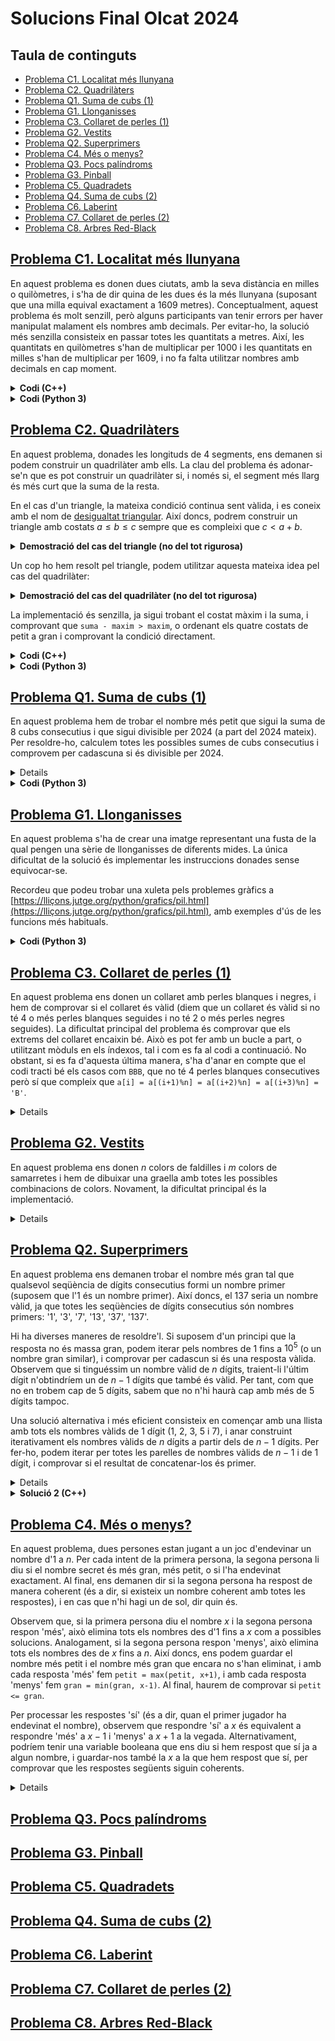 # Solucions Final OIcat 2024

## Taula de continguts
* [Problema C1. Localitat més llunyana](#C1)
* [Problema C2. Quadrilàters](#C2)
* [Problema Q1. Suma de cubs (1)](#Q1)
* [Problema G1. Llonganisses](#G1)
* [Problema C3. Collaret de perles (1)](#C3)
* [Problema G2. Vestits](#G2)
* [Problema Q2. Superprimers](#Q2)
* [Problema C4. Més o menys?](#C4)
* [Problema Q3. Pocs palíndroms](#Q3)
* [Problema G3. Pinball](#G3)
* [Problema C5. Quadradets](#C5)
* [Problema Q4. Suma de cubs (2)](#Q4)
* [Problema C6. Laberint](#C6)
* [Problema C7. Collaret de perles (2)](#C7)
* [Problema C8. Arbres Red-Black](#C8)


## [Problema C1. Localitat més llunyana](https://jutge.org/problems/P37104_ca) <a name="C1"></a>

En aquest problema es donen dues ciutats, amb la seva distància en milles o quilòmetres, i s'ha de dir quina de les dues és la més llunyana (suposant que una milla equival exactament a 1609 metres). Conceptualment, aquest problema és molt senzill, però alguns participants van tenir errors per haver manipulat malament els nombres amb decimals. Per evitar-ho, la solució més senzilla consisteix en passar totes les quantitats a metres. Així, les quantitats en quilòmetres s'han de multiplicar per 1000 i les quantitats en milles s'han de multiplicar per 1609, i no fa falta utilitzar nombres amb decimals en cap moment.  

<details>
  <summary><b>Codi (C++)</b></summary>

```cpp
#include<bits/stdc++.h>
using namespace std;

int main() {
  string nom1, nom2;
  int dist1, dist2;
  string unitat1, unitat2;
  cin >> nom1 >> dist1 >> unitat1;
  cin >> nom2 >> dist2 >> unitat2;
  
  if(unitat1 == "milles") 
    dist1 *= 1609;
  else 
    dist1 *= 1000;

  if(unitat2 == "milles") 
    dist2 *= 1609;
  else 
    dist2 *= 1000;

  if(dist1 > dist2) 
    cout << nom1 << endl;
  else 
    cout << nom2 << endl;
}
```
</details>

<details>
  <summary><b>Codi (Python 3)</b></summary>

```py
from easyinput import read

def Convert(a):
  if a[2] == "milles":
    a[1] *= 1609
  else:
    a[1] *= 1000


a = read(str, int, str)
b = read(str, int, str)
Convert(a)
Convert(b)
if a[1] > b[1]:
  print(a[0])
else:
  print(b[0])
```
</details>

## [Problema C2. Quadrilàters](https://jutge.org/problems/P67380_ca) <a name="C2"/>

En aquest problema, donades les longituds de 4 segments, ens demanen si podem construir un quadrilàter amb ells. La clau del problema és adonar-se'n que es pot construir un quadrilàter si, i només si, el segment més llarg és més curt que la suma de la resta.

En el cas d'un triangle, la mateixa condició continua sent vàlida, i es coneix amb el nom de [desigualtat triangular](https://ca.wikipedia.org/wiki/Desigualtat_triangular). Així doncs, podrem construir un triangle amb costats $a \leq b \leq c$ sempre que es compleixi que $c < a + b$. 
<details>
  <summary><b>Demostració del cas del triangle (no del tot rigurosa)</b></summary>
Per veure-ho, observem que si $c \geq a + b$, amb els segments de longituds $a$ i $b$ no podem arribar a "tancar" el de longitud $c$ (en el cas $c = a + b$ sí que podríem, però la figura resultant tindria àrea zero, i no considerem que sigui un triangle). En canvi, si $c < a + b$, col·loquem el segment $c$ horitzontal amb els segments $a$ i $b$ verticals un a cada extrem, i anem rotant els segments $a$ i $b$ de manera que la part superior dels dos segments estigui a la mateixa altura. No és difícil convèncer-se que la condició $c < a + b$ implica que els extrems lliures dels dos segments s'acabaran trobant, tancant el triangle.
</details>

Un cop ho hem resolt pel triangle, podem utilitzar aquesta mateixa idea pel cas del quadrilàter:
<details>
  <summary><b>Demostració del cas del quadrilàter (no del tot rigurosa)</b></summary>
  Suposem que tenim quatre segments amb longituds $a \leq b \leq c \leq d$. Si $d \geq a + b + c$, igual que en el cas del triangle és fàcil veure que no es pot aconseguir un quadrilàter d'àrea no zero. Suposem doncs que $d < a + b + c$. Si $a = b = c = d$, podem construir un quadrat. Així doncs, podem assumir que no tots els segments són igual de llargs. Això implica que podem ajuntar els dos segments més petits i construir un triangle amb costats de longitud $d$, $c$ i $a + b$ (en efecte, es continua complint que $d < c + a + b$, i també que $a + b < c + d$, ja que $a \leq c$ i $b \leq d$, i la igualtat només es podria donar si els quatre costats fossin iguals). Un cop construït el triangle amb un costat de longitud $a + b$, podem ajuntar lleugerament els dos extrems del costat $a + b$, i subdividir-lo en dos costats de longitud $a$ i $b$, que ja no seran paral·lels. 

  Òbviament, aquesta no és una demostració totalment rigurosa, però esperem que serveixi per donar una idea intuïtiva de perquè la observació és certa.
</details>

La implementació és senzilla, ja sigui trobant el costat màxim i la suma, i comprovant que `suma - maxim > maxim`, o ordenant els quatre costats de petit a gran i comprovant la condició directament.

<details>
  <summary><b>Codi (C++)</b></summary>
  
```cpp
#include<bits/stdc++.h>
using namespace std;

int main() {
  int n;
  cin >> n;
  while(n--) {
    int a, b, c, d;
    cin >> a >> b >> c >> d;
    int suma = a + b + c + d;
    int maxim = max(a, max(b, max(c, d)));
    if (suma - maxim > maxim)
      cout << "si" << endl;
    else
      cout << "no" << endl;
  }
}
```
</details>

<details>
  <summary><b>Codi (Python 3)</b></summary>

```py
from easyinput import read

n = read(int)
for _ in range(n):
  a = [read(int) for _ in range(4)]
  a.sort()
  if a[0] + a[1] + a[2] > a[3]:
    print("si")
  else:
    print("no")
```
</details>

## [Problema Q1. Suma de cubs (1)](https://jutge.org/problems/P43901_ca) <a name="Q1"/>

En aquest problema hem de trobar el nombre més petit que sigui la suma de 8 cubs consecutius i que sigui divisible per 2024 (a part del 2024 mateix). Per resoldre-ho, calculem totes les possibles sumes de cubs consecutius i comprovem per cadascuna si és divisible per 2024. 

<details>
  <summary><b>Codi (C++)</b></summary>
  
```cpp
#include<bits/stdc++.h>
using namespace std;

int main() {
  for(int n = 1; n <= 100; ++n) {
    int suma_cubs = 0;
    for(int i = 0; i < 8; ++i) {
      suma_cubs += (n+i) * (n+i) * (n+i);
    }
    if(suma_cubs % 2024 == 0) {
      cout << suma_cubs << endl;
    }
  }
}
```
</details>

<details>
  <summary><b>Codi (Python 3)</b></summary>

```py
for n in range(100):
  suma_cubs = 0
  for i in range(8):
    suma_cubs += (n + i)**3
  if suma_cubs % 2024 == 0:
    print(suma_cubs)
```
</details>


## [Problema G1. Llonganisses](https://jutge.org/problems/P55377_ca) <a name="G1"/>

En aquest problema s'ha de crear una imatge representant una fusta de la qual pengen una sèrie de llonganisses de diferents mides. La única dificultat de la solució és implementar les instruccions donades sense equivocar-se.

Recordeu que podeu trobar una xuleta pels problemes gràfics a [https://lliçons.jutge.org/python/grafics/pil.html](https://lliçons.jutge.org/python/grafics/pil.html), amb exemples d'ús de les funcions més habituals.

<details>
  <summary><b>Codi (Python 3)</b></summary>

```py
from PIL import Image, ImageDraw
from easyinput import read

# Dibuixa un rectangle:
#    nw = cantonada superior esquerra
#    se = cantonada inferior dreta
def DibuixaRectangle(nw, se, color):
  dib.polygon([nw, (nw[0], se[1]), se, (se[0], nw[1])], color)

n = read(int)
a = [read(int) for _ in range(n)]

alcada = 10 + 40 + max(a) + 20
llargada = 20 + 20*n + 10*(n-1) + 20
img = Image.new('RGB', (llargada, alcada), 'MidnightBlue')
dib = ImageDraw.Draw(img)

DibuixaRectangle((0,0), (llargada-1, 10 - 1), "Sienna")
x = 20
for i in range(n):
  DibuixaRectangle((x + 9, 10), (x + 10, 49), "White")
  dib.ellipse([(x, 50), (x + 19, 69)], "Grey")
  DibuixaRectangle((x, 60), (x + 19, a[i] + 39), "Grey")
  dib.ellipse([(x, a[i] + 30), (x + 19, a[i] + 49)], "Firebrick")
  x += 30

img.save('output.png')
```
</details>

## [Problema C3. Collaret de perles (1)](https://jutge.org/problems/P38607_ca) <a name="C3"/>

En aquest problema ens donen un collaret amb perles blanques i negres, i hem de comprovar si el collaret és vàlid (diem que un collaret és vàlid si no té 4 o més perles blanques seguides i no té 2 o més perles negres seguides). La dificultat principal del problema és comprovar que els extrems del collaret encaixin bé. Això es pot fer amb un bucle a part, o utilitzant mòduls en els índexos, tal i com es fa al codi a continuació. No obstant, si es fa d'aquesta última manera, s'ha d'anar en compte que el codi tracti bé els casos com `BBB`, que no té 4 perles blanques consecutives però sí que compleix que `a[i] = a[(i+1)%n] = a[(i+2)%n] = a[(i+3)%n] = 'B'`.

<details>
  <summary><b>Codi (C++)</b></summary>
  
```cpp
#include<bits/stdc++.h>
using namespace std;

int main() {
  string s;
  while(cin >> s) {
    int n = s.size();
    bool valid = true;
    for(int i = 0; i < n; ++i) {
      if(s[i] == 'N' and s[(i+1)%n] == 'N') {
        valid = false;
        break;
      }
      if(n >= 4 and s[i] == 'B' and s[(i+1)%n] == 'B' and s[(i+2)%n] == 'B' and s[(i+3)%n] == 'B') {
        valid = false;
        break;
      }
    }
    cout << (valid ? "si" : "no") << endl;
  }
}
```
</details>

## [Problema G2. Vestits](https://jutge.org/problems/P15490_ca) <a name="G2"/>

En aquest problema ens donen $n$ colors de faldilles i $m$ colors de samarretes i hem de dibuixar una graella amb totes les possibles combinacions de colors. Novament, la dificultat principal és la implementació.

<details>
  <summary><b>Codi (Python3)</b></summary>

```py
from PIL import Image, ImageDraw
from easyinput import read

# Dibuixa un rectangle:
#    nw = cantonada superior esquerra
#    se = cantonada inferior dreta
def DibuixaRectangle(nw, se, color):
  dib.polygon([nw, (nw[0], se[1]), se, (se[0], nw[1])], color)

n = read(int)
color_f = [read(str) for _ in range(n)]
m = read(int)
color_s = [read(str) for _ in range(m)]

img = Image.new('RGB', (100*m, 150*n), 'Grey')
dib = ImageDraw.Draw(img)

for i in range(n):
  for j in range(m):
    x = 100*j
    y = 150*i
    dib.ellipse([(x + 35, y + 5), (x + 64, y + 34)], "AntiqueWhite")
    DibuixaRectangle((x + 5, y + 40), (x + 94, y + 54), color_s[j])
    DibuixaRectangle((x + 30, y + 55), (x + 69, y + 94), color_s[j])
    dib.polygon([(x + 30, y + 100), (x + 69, y + 100), (x + 79, y + 144), (x + 20, y + 144)], color_f[i])

img.save('output.png')
```
</details>

## [Problema Q2. Superprimers](https://jutge.org/problems/P99345_ca) <a name="Q2"/>

En aquest problema ens demanen trobar el nombre més gran tal que qualsevol seqüència de dígits consecutius formi un nombre primer (suposem que l'1 és un nombre primer). Així doncs, el 137 seria un nombre vàlid, ja que totes les seqüències de dígits consecutius són nombres primers: '1', '3', '7', '13', '37', '137'.

Hi ha diverses maneres de resoldre'l. Si suposem d'un principi que la resposta no és massa gran, podem iterar pels nombres de 1 fins a $10^5$ (o un nombre gran similar), i comprovar per cadascun si és una resposta vàlida. Observem que si tinguéssim un nombre vàlid de $n$ dígits, traient-li l'últim dígit n'obtindríem un de $n-1$ dígits que també és vàlid. Per tant, com que no en trobem cap de 5 dígits, sabem que no n'hi haurà cap amb més de 5 dígits tampoc.

Una solució alternativa i més eficient consisteix en començar amb una llista amb tots els nombres vàlids de 1 dígit (1, 2, 3, 5 i 7), i anar construint iterativament els nombres vàlids de $n$ dígits a partir dels de $n-1$ dígits. Per fer-ho, podem iterar per totes les parelles de nombres vàlids de $n-1$ i de 1 dígit, i comprovar si el resultat de concatenar-los és primer.   

<details>
  <summary><b>Solució 1 (C++)</b></summary>

```cpp
#include<bits/stdc++.h>
using namespace std;

bool IsPrime(int x) {
  for(int i = 2; i*i <= x; ++i) {
    if(x%i == 0) return false;
  }
  return true;
}

bool IsSuperprime(int x) {
  string s = to_string(x);
  int k = s.size();
  for(int i = 0; i < k; ++i) {
    for(int j = i; j < k; ++j) {
      if(not IsPrime(stoi(s.substr(i, j-i+1))))
        return false;
    }
  }
  return true;
}

int main() {
  int N = 1e6;
  for(int i = 1; i < N; ++i) {
    if(IsSuperprime(i)) cout << i << endl;
  }
}
```
</details>

<details>
  <summary><b>Solució 2 (C++)</b></summary>

```cpp
#include<bits/stdc++.h>
using namespace std;

bool IsPrime(int x) {
  for(int i = 2; i*i <= x; ++i) {
    if(x%i == 0) return false;
  }
  return true;
}

int main() {
  vector<int> v = {1, 2, 3, 5, 7};
  set<int> superprimers;
  queue<int> q;
  for(int x : v) {
    superprimers.insert(x);
    q.push(x);
  }
  while(not q.empty()) {
    int x = q.front();
    q.pop();
    for(int i : v) {
      int y = 10*x + i;
      string s = to_string(y);
      reverse(s.begin(), s.end());
      s.pop_back();
      reverse(s.begin(), s.end());
      if(IsPrime(y) and superprimers.count(stoi(s))) {
        q.push(y);
        superprimers.insert(y);
      }
    }
  }
  for(int x : superprimers) {
    cout << x << endl;
  }
}
```
</details>

## [Problema C4. Més o menys?](https://jutge.org/problems/P17499_ca) <a name="C4"/>

En aquest problema, dues persones estan jugant a un joc d'endevinar un nombre d'$1$ a $n$. Per cada intent de la primera persona, la segona persona li diu si el nombre secret és més gran, més petit, o si l'ha endevinat exactament. Al final, ens demanen dir si la segona persona ha respost de manera coherent (és a dir, si existeix un nombre coherent amb totes les respostes), i en cas que n'hi hagi un de sol, dir quin és.

Observem que, si la primera persona diu el nombre $x$ i la segona persona respon 'més', això elimina tots els nombres des d'$1$ fins a $x$ com a possibles solucions. Analogament, si la segona persona respon 'menys', això elimina tots els nombres des de $x$ fins a $n$. Així doncs, ens podem guardar el nombre més petit i el nombre més gran que encara no s'han eliminat, i amb cada resposta 'més' fem `petit = max(petit, x+1)`, i amb cada resposta 'menys' fem `gran = min(gran, x-1)`. Al final, haurem de comprovar si `petit <= gran`.

Per processar les respostes 'sí' (és a dir, quan el primer jugador ha endevinat el nombre), observem que respondre 'sí' a $x$ és equivalent a respondre 'més' a $x-1$ i 'menys' a $x+1$ a la vegada. Alternativament, podríem tenir una variable booleana que ens diu si hem respost que sí ja a algun nombre, i guardar-nos també la $x$ a la que hem respost que sí, per comprovar que les respostes següents siguin coherents.   

<details>
  <summary><b>Codi (C++)</b></summary>

```cpp
#include<bits/stdc++.h>
using namespace std;

int main() {
  int n;
  while(cin >> n) {
    int minim = 1;
    int maxim = n;
    int x;
    while(cin >> x and x != 0) {
      string s;
      cin >> s;
      if(s == "mes")
        minim = max(minim, x + 1);
      else if(s == "menys")
        maxim = min(maxim, x - 1);
      else {
        minim = max(minim, x);
        maxim = min(maxim, x);
      }
    }
    if(minim > maxim) 
      cout << "trampa!" << endl;
    else if(minim == maxim) 
      cout << minim << endl;
    else 
      cout << "ok" << endl;
  }
}
```
</details>

## [Problema Q3. Pocs palíndroms](https://jutge.org/problems/P97623_ca) <a name="Q3"/>

## [Problema G3. Pinball](https://jutge.org/problems/P94446_ca) <a name="G3"/>

## [Problema C5. Quadradets](https://jutge.org/problems/P76718_ca) <a name="C5"/>

## [Problema Q4. Suma de cubs (2)](https://jutge.org/problems/P52098_ca) <a name="Q4"/>

## [Problema C6. Laberint](https://jutge.org/problems/P34055_ca) <a name="C6"/>

## [Problema C7. Collaret de perles (2)](https://jutge.org/problems/P89236_ca) <a name="C7"/>

## [Problema C8. Arbres Red-Black](https://jutge.org/problems/P13747_ca) <a name="C8"/>



